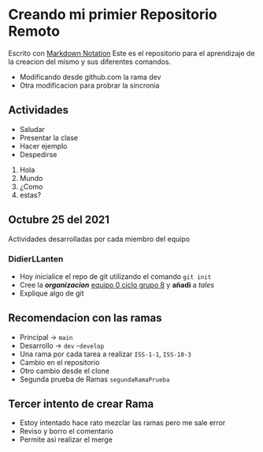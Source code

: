# Creando mi primier Repositorio Remoto

Escrito con [Markdown Notation](https://www.markdownguide.org/basic-syntax/)
Este es el repositorio para el aprendizaje de la creacion 
del mismo y sus diferentes comandos.
- Modificando desde github.com la rama dev
- Otra modificacion para probrar la sincronia


## Actividades 

- Saludar
- Presentar la clase
- Hacer ejemplo
- Despedirse

1. Hola
2. Mundo
5. ¿Como
1. estas?

## Octubre 25 del 2021
Actividades desarrolladas por cada miembro del equipo 


### DidierLLanten

- Hoy inicialice el repo de git utilizando el comando `git init`
- Cree la ***organizacion*** [equipo 0 ciclo grupo 8](https://github.com/DidierLLanten) y **añadi** a _tales_
- Explique algo de git


## Recomendacion con las ramas
- Principal -> `main`
- Desarrollo -> `dev` -`develop`
- Una rama por cada tarea a realizar `ISS-1-1`, `ISS-10-3`
- Cambio en el repositorio
- Otro cambio desde el clone
- Segunda prueba de Ramas `segundaRamaPrueba`


## Tercer intento de crear Rama
- Estoy intentado hace rato mezclar las ramas pero me sale error
- Reviso y borro el comentario
- Permite asi realizar el merge
